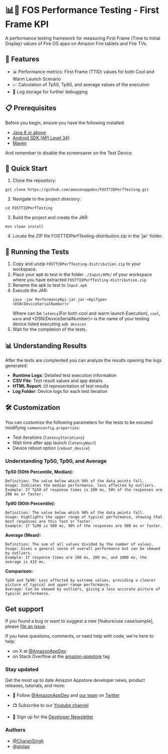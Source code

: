 # 📊🚀 FOS Performance Testing - First Frame KPI

A performance testing framework for measuring First Frame (Time to Initial Display) values of Fire OS apps on Amazon Fire tablets and Fire TVs.

## 🌟 Features

- 📊 Performance metrics: First Frame (TTID) values for both Cool and Warm Launch Scenario
- 📈 Calculation of Tp50, Tp90, and average values of the execution
- 📝 Log storage for further debugging

## 📋 Prerequisites

Before you begin, ensure you have the following installed:
- [Java 8 or above](https://www.java.com/)
- [Android SDK (API Level 34)](https://developer.android.com/studio)
- [Maven](https://maven.apache.org/)

And remember to disable the screensaver on the Test Device.

## 🚀 Quick Start

1. Clone the repository:
```
git clone https://github.com/amazonappdev/FOSTTIDPerfTesting.git
```

2. Navigate to the project directory:
```
cd FOSTTIDPerfTesting
```

3. Build the project and create the JAR:
```
mvn clean install
```
4. Locate the ZIP file FOSTTIDPerfTesting-distribution.zip in the 'jar' folder.


## 📱 Running the Tests

1. Copy and unzip `FOSTTIDPerfTesting-distribution.zip` to your workspace.
2. Place your apk to test in the folder ```./Input/APK/``` of your workspace where you have extracted `FOSTTIDPerfTesting-distribution.zip`
3. Rename the apk to test to ```Input.apk```
4. Execute the JAR:
    ```
    java -jar PerformanceKpi-jar.jar <KpiType> <DSN(DeviceSerialNumber)>
    ```
    Where <KpiType> can be ```latency```(For both cool and warm launch Execution), ```cool```, ```warm```
    and <DSN(DeviceSerialNumber)> is the name of your testing device listed executing ```adb devices```
5. Wait for the completion of the tests.

## 📊 Understanding Results

After the tests are complented you can analyze the results opening the logs generated:

- **Runtime Logs**: Detailed test execution information
- **CSV File**: Test result values and app details
- **HTML Report**: UI representation of test results
- **Log Folder**: Device logs for each test iteration


## 🛠️ Customization

You can customize the following parameters for the tests to be excuted modifying `commonconfig.properties`:
- Test iterations (`latencyIterations`)
- Wait time after app launch (`latencyWait`)
- Device reboot option (`reboot_device`)


### Understanding Tp50, Tp90, and Average

**Tp50 (50th Percentile, Median):**

    Definition: The value below which 50% of the data points fall.
    Usage: Indicates the median performance, less affected by outliers.
    Example: If Tp50 of response times is 200 ms, 50% of the responses are 200 ms or faster.

**Tp90 (90th Percentile):**

    Definition: The value below which 90% of the data points fall.
    Usage: Highlights the upper range of typical performance, showing that most responses are this fast or faster.
    Example: If Tp90 is 500 ms, 90% of the responses are 500 ms or faster.

**Average (Mean):**

    Definition: The sum of all values divided by the number of values.
    Usage: Gives a general sense of overall performance but can be skewed by outliers.
    Example: If response times are 100 ms, 200 ms, and 1000 ms, the average is 433 ms.

**Comparison:**

    Tp50 and Tp90: Less affected by extreme values, providing a clearer picture of typical and upper-range performance.
    Average: Can be skewed by outliers, giving a less accurate picture of typical performance.

## Get support
If you found a bug or want to suggest a new [feature/use case/sample], please [file an issue](../../issues).

If you have questions, comments, or need help with code, we're here to help:
- on X at [@AmazonAppDev](https://twitter.com/AmazonAppDev)
- on Stack Overflow at the [amazon-appstore](https://stackoverflow.com/questions/tagged/amazon-appstore) tag

### Stay updated
Get the most up to date Amazon Appstore developer news, product releases, tutorials, and more:

* 📣 Follow [@AmazonAppDev](https://twitter.com/AmazonAppDev) and [our team](https://twitter.com/i/lists/1580293569897984000) on [Twitter](https://twitter.com/AmazonAppDev)

* 📺 Subscribe to our [Youtube channel](https://www.youtube.com/amazonappstoredevelopers)

* 📧 Sign up for the [Developer Newsletter](https://m.amazonappservices.com/devto-newsletter-subscribe)

### Authors

- [@CharanSingh](https://github.com/csinghjq)
- [@giolaq](https://github.com/giolaq)


